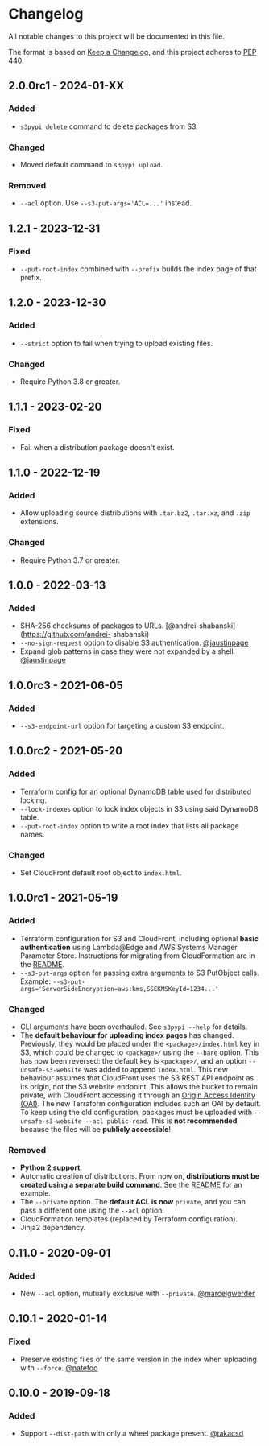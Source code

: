 # Changelog

All notable changes to this project will be documented in this file.

The format is based on [Keep a Changelog](https://keepachangelog.com/en/1.0.0/),
and this project adheres to [PEP 440](https://www.python.org/dev/peps/pep-0440/).


## 2.0.0rc1 - 2024-01-XX

### Added

- `s3pypi delete` command to delete packages from S3.

### Changed

- Moved default command to `s3pypi upload`.

### Removed

- `--acl` option. Use `--s3-put-args='ACL=...'` instead.


## 1.2.1 - 2023-12-31

### Fixed

- `--put-root-index` combined with `--prefix` builds the index page of that prefix.


## 1.2.0 - 2023-12-30

### Added

- `--strict` option to fail when trying to upload existing files.

### Changed

- Require Python 3.8 or greater.


## 1.1.1 - 2023-02-20

### Fixed

- Fail when a distribution package doesn't exist.


## 1.1.0 - 2022-12-19

### Added

- Allow uploading source distributions with `.tar.bz2`, `.tar.xz`, and `.zip` extensions.

### Changed

- Require Python 3.7 or greater.


## 1.0.0 - 2022-03-13

### Added

- SHA-256 checksums of packages to URLs. [@andrei-shabanski](https://github.com/andrei-
  shabanski)
- `--no-sign-request` option to disable S3 authentication.
  [@jaustinpage](https://github.com/jaustinpage)
- Expand glob patterns in case they were not expanded by a shell.
  [@jaustinpage](https://github.com/jaustinpage)


## 1.0.0rc3 - 2021-06-05

### Added

- `--s3-endpoint-url` option for targeting a custom S3 endpoint.


## 1.0.0rc2 - 2021-05-20

### Added

- Terraform config for an optional DynamoDB table used for distributed locking.
- `--lock-indexes` option to lock index objects in S3 using said DynamoDB table.
- `--put-root-index` option to write a root index that lists all package names.

### Changed

- Set CloudFront default root object to `index.html`.


## 1.0.0rc1 - 2021-05-19

### Added

- Terraform configuration for S3 and CloudFront, including optional **basic
  authentication** using Lambda@Edge and AWS Systems Manager Parameter Store. Instructions
  for migrating from CloudFormation are in the [README](README.md).
- `--s3-put-args` option for passing extra arguments to S3 PutObject calls. Example:
  `--s3-put-args='ServerSideEncryption=aws:kms,SSEKMSKeyId=1234...'`

### Changed

- CLI arguments have been overhauled. See `s3pypi --help` for details.
- The **default behaviour for uploading index pages** has changed. Previously, they would
  be placed under the `<package>/index.html` key in S3, which could be changed to
  `<package>/` using the `--bare` option. This has now been reversed: the default key is
  `<package>/`, and an option `--unsafe-s3-website` was added to append `index.html`. This
  new behaviour assumes that CloudFront uses the S3 REST API endpoint as its origin, not
  the S3 website endpoint. This allows the bucket to remain private, with CloudFront
  accessing it through an [Origin Access Identity (OAI)]. The new Terraform configuration
  includes such an OAI by default. To keep using the old configuration, packages must be
  uploaded with `--unsafe-s3-website --acl public-read`. This is **not recommended**,
  because the files will be **publicly accessible**!

[Origin Access Identity (OAI)]: https://docs.aws.amazon.com/AmazonCloudFront/latest/DeveloperGuide/private-content-restricting-access-to-s3.html

### Removed

- **Python 2 support**.
- Automatic creation of distributions. From now on, **distributions must be created using
  a separate build command**. See the [README](README.md) for an example.
- The `--private` option. The **default ACL is now** `private`, and you can pass a
  different one using the `--acl` option.
- CloudFormation templates (replaced by Terraform configuration).
- Jinja2 dependency.


## 0.11.0 - 2020-09-01

### Added

- New `--acl` option, mutually exclusive with `--private`.
  [@marcelgwerder](https://github.com/marcelgwerder)


## 0.10.1 - 2020-01-14

### Fixed

- Preserve existing files of the same version in the index when uploading with `--force`.
  [@natefoo](https://github.com/natefoo)


## 0.10.0 - 2019-09-18

### Added

- Support `--dist-path` with only a wheel package present.
  [@takacsd](https://github.com/takacsd)
